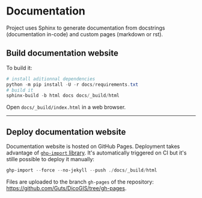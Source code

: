 # Documentation

Project uses Sphinx to generate documentation from docstrings (documentation in-code) and custom pages (markdown or rst).

## Build documentation website

To build it:

```powershell
# install aditionnal dependencies
python -m pip install -U -r docs/requirements.txt
# build it
sphinx-build -b html docs docs/_build/html
```

Open `docs/_build/index.html` in a web browser.

----

## Deploy documentation website

Documentation website is hosted on GitHub Pages. Deployment takes advantage of [`ghp-import` library](https://pypi.org/project/ghp-import/).
It's automatically triggered on CI but it's stille possible to deploy it manually:

```powershell
ghp-import --force --no-jekyll --push ./docs/_build/html
```

Files are uploaded to the branch `gh-pages` of the repository: <https://github.com/Guts/DicoGIS/tree/gh-pages>.
